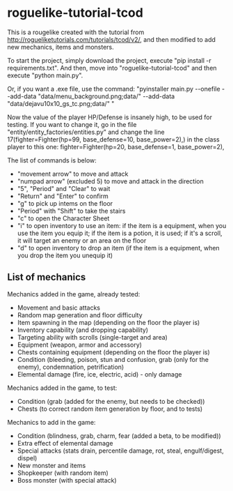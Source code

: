 # roguelike-tutorial-tcod

This is a rougelike created with the tutorial from http://rogueliketutorials.com/tutorials/tcod/v2/, and then modified to add new mechanics, items and monsters.

To start the project, simply download the project, execute "pip install -r requirements.txt".
And then, move into "roguelike-tutorial-tcod" and then execute "python main.py".

Or, if you want a .exe file, use the command: "pyinstaller main.py --onefile --add-data "data/menu_background.png;data/" --add-data "data/dejavu10x10_gs_tc.png;data/" "

Now the value of the player HP/Defense is insanely high, to be used for testing.
If you want to change it, go in the file "entity/entity_factories/entities.py" and change the line 17(fighter=Fighter(hp=99, base_defense=10, base_power=2),) in the class player to this one:
fighter=Fighter(hp=20, base_defense=1, base_power=2),

The list of commands is below:
- "movement arrow" to move and attack
- "numpad arrow" (excluded 5) to move and attack in the direction
- "5", "Period" and "Clear" to wait
- "Return" and "Enter" to confirm
- "g" to pick up intems on the floor
- "Period" with "Shift" to take the stairs
- "c" to open the Character Sheet
- "i" to open inventory to use an item: if the item is a equipment, when you use the item you equip it; if the item is a potion, it is used; if it's a scroll, it will target an enemy or an area on the floor
- "d" to open inventory to drop an item (if the item is a equipment, when you drop the item you unequip it)


## List of mechanics

Mechanics added in the game, already tested:
- Movement and basic attacks
- Random map generation and floor difficulty
- Item spawning in the map (depending on the floor the player is)
- Inventory capability (and dropping capability)
- Targeting ability with scrolls (single-target and area)
- Equipment (weapon, armor and accessory)
- Chests containing equipment (depending on the floor the player is)
- Condition (bleeding, poison, stun and confusion, grab (only for the enemy), condemnation, petrification)
- Elemental damage (fire, ice, electric, acid) - only damage

Mechanics added in the game, to test:
- Condition (grab (added for the enemy, but needs to be checked))
- Chests (to correct random item generation by floor, and to tests)

Mechanics to add in the game:
- Condition (blindness, grab, charm, fear (added a beta, to be modified))
- Extra effect of elemental damage
- Special attacks (stats drain, percentile damage, rot, steal, engulf/digest, dispel)
- New monster and items
- Shopkeeper (with random item)
- Boss monster (with special attack)
